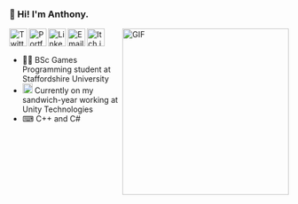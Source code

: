 ### 👋 Hi! I'm Anthony.
<a href="https://twitter.com/AnthonySturdy">
  <img align="left" alt="Twitter" width="32px" src="https://i.imgur.com/VbPDKnY.png" />
</a>
<a href="https://anthonysturdy.co.uk/">
  <img align="left" alt="Portfolio" width="32px" src="https://i.imgur.com/x2FF0QA.png" />
</a>
<a href="https://www.linkedin.com/in/anthonysturdy/">
  <img align="left" alt="LinkedIn" width="32px" src="https://i.imgur.com/XEl0Vm5.png" />
</a>
<a href="mailto:anthonysturdy@gmail.com">
  <img align="left" alt="Email Contact" width="32px" src="https://i.imgur.com/nUsvtL2.png" />
</a>
<a href="https://anthonysturdy.itch.io/">
  <img align="left" alt="Itch.io" width="32px" src="https://i.imgur.com/VZfvkiT.png" />
</a>

<img align="right" alt="GIF" src="https://github.com/AnthonySturdy/AnthonySturdy/blob/master/Ship_1.gif?raw=true" width="300vw" />

<br />
<br />

- 👨‍🎓 BSc Games Programming student at Staffordshire University
- <img alt="Twitter" width="18px" src="https://i.imgur.com/gzRuJ2n.png" /> Currently on my sandwich-year working at Unity Technologies
- ⌨ C++ and C#

<br />
<br />
